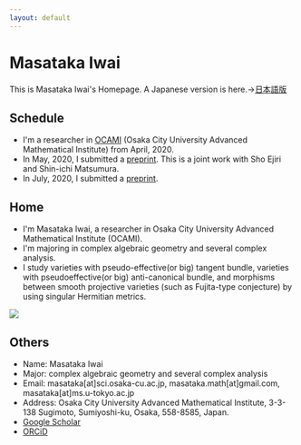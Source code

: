 ```yaml
---
layout: default
---
```




# **Masataka Iwai**
This is Masataka Iwai's Homepage.
A Japanese version is here.→[日本語版](https://masataka123.github.io/blog3/)

## **Schedule**
- I'm a researcher in [OCAMI]( http://www.sci.osaka-cu.ac.jp/OCAMI/eng/about/member/member.html) (Osaka City University Advanced Mathematical Institute) from April, 2020.
- In May, 2020, I submitted a [preprint](https://arxiv.org/abs/2005.04566). This is a joint work with Sho Ejiri and Shin-ichi Matsumura.
- In July, 2020, I submitted a [preprint](https://arxiv.org/abs/2007.13954). 

## **Home**
- I'm Masataka Iwai, a researcher in Osaka City University Advanced Mathematical Institute (OCAMI).
- I'm majoring in complex algebraic geometry and several complex analysis.
- I study varieties with pseudo-effective(or big) tangent bundle, varieties with pseudoeffective(or big) anti-canonical bundle, and morphisms between smooth projective varieties (such as Fujita-type conjecture) by using singular Hermitian metrics.

![](https://masataka123.github.io/blog3_e/picture/1.jpg )

## **Others**
- Name: Masataka Iwai
- Major: complex algebraic geometry and several complex analysis
- Email: masataka[at]sci.osaka-cu.ac.jp, masataka.math[at]gmail.com, masataka[at]ms.u-tokyo.ac.jp
- Address: Osaka City University Advanced Mathematical Institute, 3-3-138 Sugimoto, Sumiyoshi-ku, Osaka,  558-8585,  Japan.
- [Google Scholar](https://scholar.google.com/citations?hl=ja&user=ZTKnR6QAAAAJ)
- [ORCiD](https://orcid.org/0000-0002-0273-0360)


